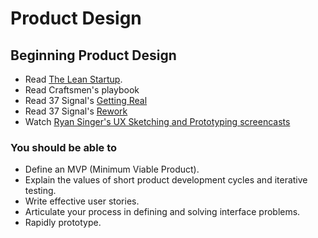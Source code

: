 # Product Design

## Beginning Product Design

* Read [The Lean Startup](http://amzn.com/0307887898).
* Read Craftsmen's playbook
* Read 37 Signal's [Getting Real](http://gettingreal.37signals.com)
* Read 37 Signal's [Rework](http://37signals.com/rework)
* Watch [Ryan Singer's UX Sketching and Prototyping screencasts](http://www.pluralsight.com/courses/play-by-play-ryan-singer)

### You should be able to

* Define an MVP (Minimum Viable Product).
* Explain the values of short product development cycles and iterative testing.
* Write effective user stories.
* Articulate your process in defining and solving interface problems.
* Rapidly prototype.
